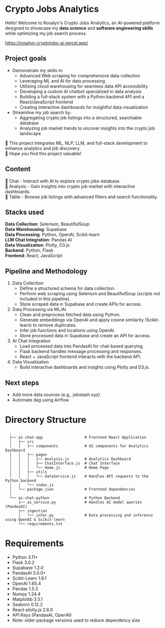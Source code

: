 # Crypto Jobs Analytics

Hello! Welcome to Rosalyn's Crypto Jobs Analytics, an AI-powered platform designed to showcase my <b>data science</b> and <b>software engineering skills</b> while optimizing my job search process. 

https://rosalyn-cryptojobs-ai.vercel.app/

## Project goals
- Demonstrate my skills in: <br>
   - Advanced Web scraping for comprehensive data collection
   - Leveraging ML and AI for data processing
   - Utilizing cloud warehousing for seamless data API accessibility
   - Developing a custom AI chatbot specialized in data analysis
   - Building a full-stack system with a Python backend API and a React/JavaScript frontend
   - Creating interactive dashboards for insightful data visualization
- Streamline my job search by:
   - Aggregating crypto job listings into a structured, searchable database
   - Analyzing job market trends to uncover insights into the crypto job landscape

🚀 This project integrates ML, NLP, LLM, and full-stack development to enhance analytics and job discovery.<br>
🚀 Hope you find this project valuable!<br>

## Content
📌 Chat - Interact with AI to explore crypto jobs database. <br>
📌 Analysis - Gain insights into crypto job market with interactive dashboards. <br>
📌 Table - Browse job listings with advanced filters and search functionality. <br>

## Stacks used
<b>Data Collection</b>: Selenium, BeautifulSoup <br>
<b>Data Warehousing</b>: Supabase <br>
<b>Data Processing</b>: Python, OpenAI, Scikit-learn <br>
<b>LLM Chat Integration</b>: Pandas AI <br>
<b>Data Visualization</b>: Plotly, D3.js <br>
<b>Backend</b>: Python, Flask <br>
<b>Frontend</b>: React, JavaScript <br>

## Pipeline and Methodology
1. Data Collection
   - Define a structured schema for data collection.
   - Perform web scraping using Selenium and BeautifulSoup (scripts not included in this pipeline).
   - Store scraped data in Supabase and create APIs for access. 
3. Data Processing via ML/AI
   - Clean and preprocess fetched data using Python.
   - Generate embeddings via OpenAI and apply cosine similarity (Scikit-learn) to remove duplicates.
   - Infer job functions and locations using OpenAI.
   - Store processed data in Supabase and create an API for access.
4. AI Chat Integration
   - Load processed data into PandasAI for chat-based querying.
   - Flask backend handles message processing and responses.
   - React + JavaScript frontend interacts with the backend API.
5. Data Visualization
   - Build interactive dashboards and insights using Plotly and D3.js.

## Next steps
- Add more data sources (e.g., jobstash.xyz)
- Automate dag using Airflow


# Directory Structure  
      .
      ├── ai-chat-app                   # Frontend React Application 
      │   ├── src
      │   │   ├── components            # UI components for Analytics Dashboard
      │   │   ├── pages
      │   │   │   ├── Analysis.js       # Analytics Dashboard 
      │   │   │   ├── ChatInterface.js  # Chat Interface 
      │   │   │   └── Home.js           # Home Page 
      │   │   ├── utils
      │   │   │   └── dataService.js    # Handles API requests to the Python backend
      │   │   └── index.js
      │   └── package.json              # Frontend dependencies 
      │
      └── ai-chat-python                # Python Backend
          ├── ai_service.py             # Handles AI model queries (PandasAI)
          ├── ingestion
          │   └── infer.py              # Data processing and inference using OpenAI & Scikit-learn
          └── requirements.txt  

# Requirements 
- Python 3.11+
- Flask 3.0.2
- Supabase 1.2.0
- PandasAI 3.0.0+
- Scikit-Learn 1.6.1
- OpenAI 1.65.4
- Pandas 1.5.3
- Numpy 1.24.4
- Matplotlib 3.5.1
- Seaborn 0.12.2
- React-plotly.js 2.6.0
- API Keys (PandasAI, OpenAI) <br>
- Note: older package versions used to reduce dependency size
